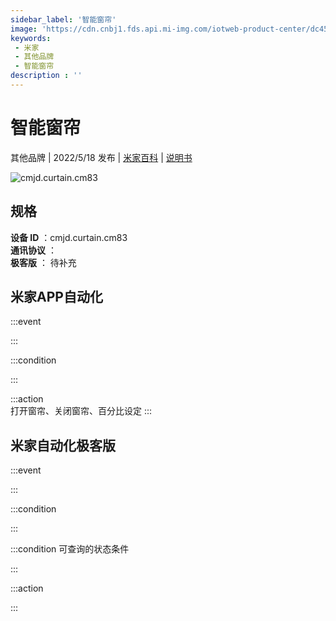 ```yaml
---
sidebar_label: '智能窗帘'
image: 'https://cdn.cnbj1.fds.api.mi-img.com/iotweb-product-center/dc456d44efcdb015db47a569f2ae054e_1645069262792.png?GalaxyAccessKeyId=AKVGLQWBOVIRQ3XLEW&Expires=9223372036854775807&Signature=XjbawxhmaCA/g4YOcvW3LD+omNM='
keywords: 
 - 米家
 - 其他品牌
 - 智能窗帘
description : ''
---
```

# 智能窗帘

其他品牌 | 2022/5/18 发布 | [米家百科](https://home.mi.com/webapp/content/baike/product/index.html?model=cmjd.curtain.cm83) | [说明书](https://home.mi.com/views/introduction.html?model=cmjd.curtain.cm83&region=cn)

![cmjd.curtain.cm83](https://cdn.cnbj1.fds.api.mi-img.com/iotweb-product-center/dc456d44efcdb015db47a569f2ae054e_1645069262792.png?GalaxyAccessKeyId=AKVGLQWBOVIRQ3XLEW&Expires=9223372036854775807&Signature=XjbawxhmaCA/g4YOcvW3LD+omNM=)

## 规格  
> 
**设备 ID** ：cmjd.curtain.cm83  
**通讯协议** ：  
**极客版**  ： 待补充 


## 米家APP自动化  

:::event  

:::

:::condition  

:::

:::action   
打开窗帘、关闭窗帘、百分比设定
:::

## 米家自动化极客版  

:::event  

:::

:::condition  

:::

:::condition 可查询的状态条件  

:::

:::action  

:::

        
